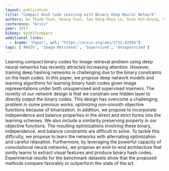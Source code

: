 ```yaml
---
layout: publication
title: "Compact Hash Code Learning with Binary Deep Neural Network"
authors: Do Thanh-Toan, Hoang Tuan, Tan Dang-Khoa Le, Doan Anh-Dzung, Cheung Ngai-Man
conference: "Arxiv"
year: 2017
bibkey: do2017compact
additional_links:
  - {name: "Paper", url: "https://arxiv.org/abs/1712.02956"}
tags: ['ARXIV', 'Image Retrieval', 'Supervised', 'Unsupervised']
---
```

Learning compact binary codes for image retrieval problem using deep neural
networks has recently attracted increasing attention. However, training deep
hashing networks is challenging due to the binary constraints on the hash codes.
In this paper, we propose deep network models and learning algorithms for
learning binary hash codes given image representations under both unsupervised
and supervised manners. The novelty of our network design is that we constrain
one hidden layer to directly output the binary codes. This design has overcome a
challenging problem in some previous works: optimizing non-smooth objective
functions because of binarization. In addition, we propose to incorporate
independence and balance properties in the direct and strict forms into the
learning schemes. We also include a similarity preserving property in our
objective functions. The resulting optimizations involving these binary,
independence, and balance constraints are difficult to solve. To tackle this
difficulty, we propose to learn the networks with alternating optimization and
careful relaxation. Furthermore, by leveraging the powerful capacity of
convolutional neural networks, we propose an end-to-end architecture that
jointly learns to extract visual features and produce binary hash codes.
Experimental results for the benchmark datasets show that the proposed methods
compare favorably or outperform the state of the art.

